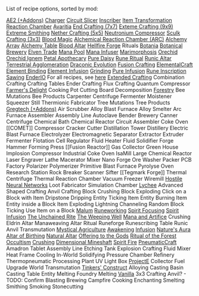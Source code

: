 List of recipe options, sorted by mod:

<ins>AE2 (+Addons)</ins>
	[Charger](AE2+addons/Charger.md)
	[Circuit Slicer](AE2+addons/Circuit%20Slicer.md)
	[Inscriber](AE2+addons/Inscriber.md)
	[Item Transformation](AE2+addons/Item%20Transformation.md)
	[Reaction Chamber](AE2+addons/Reaction%20Chamber.md)
<ins>Avaritia</ins>
	[End Crafting (7x7)](Avaritia/Table%20Crafting.md)
	[Exteme Crafting (9x9)](Avaritia/Table%20Crafting.md)
	[Extreme Smithing](Avaritia/Extreme%20Smithing.md)
	[Nether Crafting (5x5)](Avaritia/Table%20Crafting.md)
	[Neutronium Compressor](Avaritia/Neutronium%20Compressor.md)
	[Sculk Crafting (3x3)](Avaritia/Table%20Crafting.md)
<ins>Blood Magic</ins>
	[Alchemical Reaction Chamber (ARC)](Blood%20Magic/Alchemical%20Reaction%20Chamber.md)
	[Alchemy Array](Blood%20Magic/Alchemy%20Array.md)
	[Alchemy Table](Blood%20Magic/Alchemy%20Table.md)
	[Blood Altar](Blood%20Magic/Blood%20Altar.md)
	[Hellfire Forge](Blood%20Magic/Hellfire%20Forge.md)
	Rituals
<ins>Botania</ins>
	[Botanical Brewery](Botania/Botanical%20Brewery.md)
	[Elven Trade](Botania/Elven%20Trade.md)
	[Mana Pool](Botania/Mana%20Pool.md)
	[Mana Infuser](Botania/Mana%20Infuser.md)
	[Marimorphosis](Botania/Marimorphosis.md)
	[Orechid](Botania/Orechid.md)
	[Orechid Ignem](Botania/Orechid.md)
	[Petal Apothecary](Botania/Petal%20Apothecary.md)
	[Pure Daisy](Botania/Pure%20Daisy.md)
	[Rune Ritual](Botania/Rune%20Ritual.md)
	[Runic Altar](Botania/Runic%20Altar.md)
	[Terrestrial Agglomeration](Botania/Terrestrial%20Agglomeration.md)
<ins>Draconic Evolution</ins>
	[Fusion Crafting](Draconic%20Evolution/Fusion%20Crafting.md)
<ins>ElementalCraft</ins>
	[Element Binding](Elementalcraft/Element%20Binding.md)
	[Element Infusion](Elementalcraft/Element%20Infusion.md)
	[Grinding](Elementalcraft/Grinding.md)
	[Pure Infusion](Elementalcraft/Pure%20Infusion.md)
	[Rune Inscription](Elementalcraft/Rune%20Inscription.md)
	[Sawing](Elementalcraft/Sawing.md)
<ins>EnderIO</ins>
	For all recipes, see [here](https://github.com/AlmostReliable/kubejs-enderio/wiki/Recipes060)
<ins>Extended Crafting</ins>
	Combination Crafting
	Crafting Tables
	Ender Crafting
	Flux Crafting
	Quantum Compressor
<ins>Farmer's Delight</ins>
	Cooking Pot
	Cutting Board
	Decomposition
<ins>Forestry</ins>
	Bee Mutations
	Bee Products
	Carpenter
	Centrifuge
	Fermenter
	Moistener
	Squeezer
	Still
	Thermionic Fabricator
	Tree Mutations
	Tree Products
<ins>Gregtech (+Addons)</ins>
	Air Scrubber
	Alloy Blast Furnace
	Alloy Smelter
	Arc Furnace
	Assembler
	Assembly Line
	Autoclave
	Bender
	Brewery
	Canner
	Centrifuge
	Chemical Bath
	Chemical Reactor
	Circuit Assembler
	Coke Oven
	[[COMET]]
	Compressor
	Cracker
	Cutter
	Distillation Tower
	Distillery
	Electric Blast Furnace
	Electrolyzer
	Electromagnetic Separator
	Extractor
	Extruder
	Fermenter
	Flotation Cell Regulator
	Fluid Heater
	Fluid Solidifier
	Forge Hammer
	Forming Press
	[[Fusion Reactor]]
	Gas Collector
	Green House
	Implosion Compressor
	Industrial Coke Oven
	IsaMill
	Large Chemical Reactor
	Laser Engraver
	Lathe
	Macerator
	Mixer
	Nano Forge
	Ore Washer
	Packer
	PCB Factory
	Polarizer
	Polymerizer
	Primitive Blast Furnace
	Pyrolyse Oven
	Research Station
	Rock Breaker
	Scanner
	Sifter
	[[Tegmark Forge]]
	Thermal Centrifuge
	Thermal Reaction Chamber
	Vacuum Freezer
	Wiremill
<ins>Hostile Neural Networks</ins>
	Loot Fabricator
	Simulation Chamber
<ins>Lychee</ins>
	Advanced Shaped Crafting
	Anvil Crafting
	Block Crushing
	Block Exploding
	Click on a Block with Item
	Dripstone Dripping
	Entity Ticking
	Item Entity Burning
	Item Entity inside a Block
	Item Exploding
	Lightning Channeling
	Random Block Ticking
	Use Item on a Block
<ins>Malum</ins>
	[Runeworking](Malum/Runeworking.md)
	[Spirit Focusing](Malum/Spirit%20Focusing.md)
	[Spirit Infusion](Malum/Spirit%20Infusion.md)
	[The Unchained Rite](Malum/Unchained%20Rite.md)
	[The Weeping Well](Malum/Weeping%20Well.md)
<ins>Mana and Artifice</ins>
	Crushing
	Eldrin Altar
	Manaweaving Altar
	Ritual
	Runeforge
	Runescribing Table
	Runic Anvil
	Transmutation
<ins>Mystical Agriculture</ins>
	[Awakening](Mystical%20Agriculture/Awakening.md)
	[Infusion](Mystical%20Agriculture/Infusion.md)
<ins>Nature's Aura</ins>
	[Altar of Birthing](Natures%20Aura/Birthing%20Altar.md)
	[Natural Altar](Natures%20Aura/Natural%20Altar.md)
	[Offering to the Gods](Natures%20Aura/Gods%20Offering.md)
	[Ritual of the Forest](Natures%20Aura/Forest%20Ritual.md)
<ins>Occultism</ins>
	[Crushing](Occultism/Crushing.md)
	[Dimensional Mineshaft](Occultism/Dimensional%20Mineshaft.md)
	[Spirit Fire](Occultism/Spirit%20Fire.md)
<ins>PneumaticCraft</ins>
	Amadron Tablet
	Assembly Line
	Etching Tank
	Explosion Crafting
	Fluid Mixer
	Heat Frame Cooling
	In-World Solidifying
	Pressure Chamber
	Refinery
	Thermopneumatic Processing Plant
	UV Light Box
<ins>ProjectE</ins>
	Collector Fuel Upgrade
	World Transmutation
<ins>Tinkers' Construct</ins>
	Alloying
	Casting Basin
	Casting Table
	Entity Melting
	Foundry
	Melting
<ins>Vanilla</ins>
	3x3 Crafting
	Anvil? - TODO: Confirm
	Blasting
	Brewing
	Campfire Cooking
	Enchanting
	Smelting
	Smithing
	Smoking
	Stonecutting